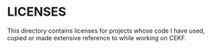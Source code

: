 # LICENSES

This directory contains licenses for projects whose code I have used,
copied or made extensive reference to while working on CEKF.

